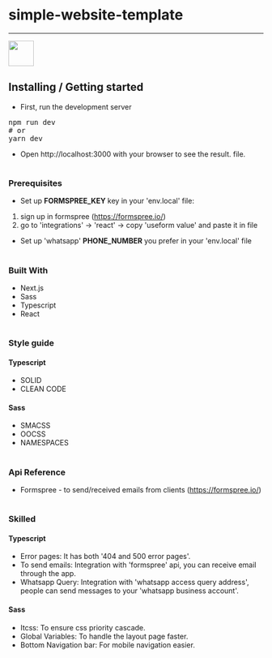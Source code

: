 # simple-website-template

<hr>

[<img target=_blank height="50px" src="https://media0.giphy.com/media/5ABGt7KDXJ62zg7oI0/giphy.gif?cid=790b761123aba84c737efe59273d3d75b3dbaef458bf13a4&rid=giphy.gif&ct=s" />](https://simple-front-template-business.vercel.app/)

## Installing / Getting started

* First, run the development server
<pre>npm run dev
# or
yarn dev</pre>
* Open http://localhost:3000 with your browser to see the result. file.

#

### Prerequisites

* Set up **FORMSPREE_KEY** key in your 'env.local' file:
1. sign up in formspree (https://formspree.io/)
2. go to 'integrations' -> 'react' -> copy 'useform value' and paste it in file

* Set up 'whatsapp' **PHONE_NUMBER** you prefer in your 'env.local' file

#

### Built With

* Next.js
* Sass
* Typescript
* React

#

### Style guide

#### Typescript

* SOLID
* CLEAN CODE

#### Sass

* SMACSS
* OOCSS
* NAMESPACES

#

### Api Reference

* Formspree - to send/received emails from clients (https://formspree.io/)

#

### Skilled

#### Typescript

* Error pages: It has both '404 and 500 error pages'.
* To send emails: Integration with 'formspree' api, you can receive email through the app.
* Whatsapp Query: Integration with 'whatsapp access query address', people can send messages to your 'whatsapp business account'.

#### Sass

* Itcss: To ensure css priority cascade.
* Global Variables: To handle the layout page faster.
* Bottom Navigation bar: For mobile navigation easier.
